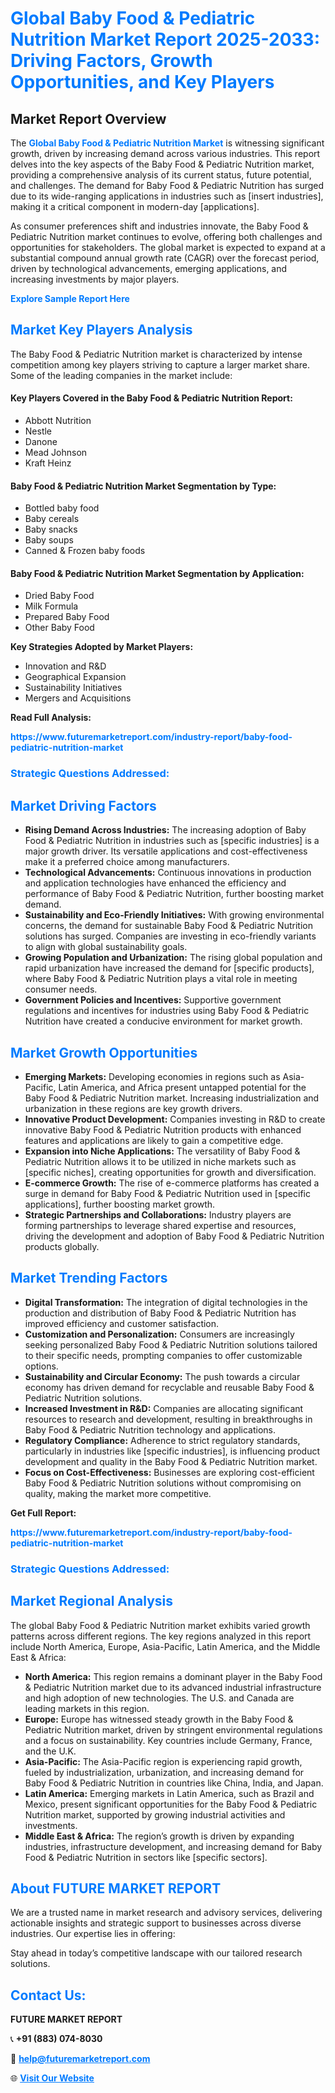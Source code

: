 <h1 style="color: #007BFF;">Global Baby Food & Pediatric Nutrition Market Report 2025-2033: Driving Factors, Growth Opportunities, and Key Players</h1>

<section id="overview">
<h2>Market Report Overview</h2>
<p>The <a href="https://www.futuremarketreport.com/industry-report/baby-food-pediatric-nutrition-market" style="color: #007BFF; text-decoration: none;"><strong>Global Baby Food & Pediatric Nutrition Market</strong></a> is witnessing significant growth, driven by increasing demand across various industries. This report delves into the key aspects of the Baby Food & Pediatric Nutrition market, providing a comprehensive analysis of its current status, future potential, and challenges. The demand for Baby Food & Pediatric Nutrition has surged due to its wide-ranging applications in industries such as [insert industries], making it a critical component in modern-day [applications].</p>
<p>As consumer preferences shift and industries innovate, the Baby Food & Pediatric Nutrition market continues to evolve, offering both challenges and opportunities for stakeholders. The global market is expected to expand at a substantial compound annual growth rate (CAGR) over the forecast period, driven by technological advancements, emerging applications, and increasing investments by major players.</p>
</section>

<section id="overview">
<p><a href="https://www.futuremarketreport.com/request-sample/reportId=49234" style="color: #007BFF; text-decoration: none;"><strong>Explore Sample Report Here</strong></a></p>
</section>

<section id="key-players">
<h2 style="color: #007BFF;">Market Key Players Analysis</h2>
<p>The Baby Food & Pediatric Nutrition market is characterized by intense competition among key players striving to capture a larger market share. Some of the leading companies in the market include:</p>
<h4>Key Players Covered in the Baby Food & Pediatric Nutrition Report:</h4>
<ul><li>Abbott Nutrition</li><li>Nestle</li><li>Danone</li><li>Mead Johnson</li><li>Kraft Heinz</li></ul>
<h4>Baby Food & Pediatric Nutrition Market Segmentation by Type:</h4>
<ul><li>Bottled baby food</li><li>Baby cereals</li><li>Baby snacks</li><li>Baby soups</li><li>Canned &amp; Frozen baby foods</li></ul>

<h4>Baby Food & Pediatric Nutrition Market Segmentation by Application:</h4>
<ul><li>Dried Baby Food</li><li>Milk Formula</li><li>Prepared Baby Food</li><li>Other Baby Food</li></ul>
<p><strong>Key Strategies Adopted by Market Players:</strong></p>
<ul>
<li>Innovation and R&D</li>
<li>Geographical Expansion</li>
<li>Sustainability Initiatives</li>
<li>Mergers and Acquisitions</li>
</ul>
</section>

<section>
<p><strong>Read Full Analysis: </strong></p><a href="https://www.futuremarketreport.com/industry-report/baby-food-pediatric-nutrition-market" style="color: #007BFF; text-decoration: none;"><strong>https://www.futuremarketreport.com/industry-report/baby-food-pediatric-nutrition-market</strong></a>
<h3 style="color: #007BFF;">Strategic Questions Addressed:</h3>
</section>

<section id="driving-factors">
<h2 style="color: #007BFF;">Market Driving Factors</h2>
<ul>
<li><strong>Rising Demand Across Industries:</strong> The increasing adoption of Baby Food & Pediatric Nutrition in industries such as [specific industries] is a major growth driver. Its versatile applications and cost-effectiveness make it a preferred choice among manufacturers.</li>
<li><strong>Technological Advancements:</strong> Continuous innovations in production and application technologies have enhanced the efficiency and performance of Baby Food & Pediatric Nutrition, further boosting market demand.</li>
<li><strong>Sustainability and Eco-Friendly Initiatives:</strong> With growing environmental concerns, the demand for sustainable Baby Food & Pediatric Nutrition solutions has surged. Companies are investing in eco-friendly variants to align with global sustainability goals.</li>
<li><strong>Growing Population and Urbanization:</strong> The rising global population and rapid urbanization have increased the demand for [specific products], where Baby Food & Pediatric Nutrition plays a vital role in meeting consumer needs.</li>
<li><strong>Government Policies and Incentives:</strong> Supportive government regulations and incentives for industries using Baby Food & Pediatric Nutrition have created a conducive environment for market growth.</li>
</ul>
</section>

<section id="growth-opportunities">
<h2 style="color: #007BFF;">Market Growth Opportunities</h2>
<ul>
<li><strong>Emerging Markets:</strong> Developing economies in regions such as Asia-Pacific, Latin America, and Africa present untapped potential for the Baby Food & Pediatric Nutrition market. Increasing industrialization and urbanization in these regions are key growth drivers.</li>
<li><strong>Innovative Product Development:</strong> Companies investing in R&D to create innovative Baby Food & Pediatric Nutrition products with enhanced features and applications are likely to gain a competitive edge.</li>
<li><strong>Expansion into Niche Applications:</strong> The versatility of Baby Food & Pediatric Nutrition allows it to be utilized in niche markets such as [specific niches], creating opportunities for growth and diversification.</li>
<li><strong>E-commerce Growth:</strong> The rise of e-commerce platforms has created a surge in demand for Baby Food & Pediatric Nutrition used in [specific applications], further boosting market growth.</li>
<li><strong>Strategic Partnerships and Collaborations:</strong> Industry players are forming partnerships to leverage shared expertise and resources, driving the development and adoption of Baby Food & Pediatric Nutrition products globally.</li>
</ul>
</section>

<section id="trending-factors">
<h2 style="color: #007BFF;">Market Trending Factors</h2>
<ul>
<li><strong>Digital Transformation:</strong> The integration of digital technologies in the production and distribution of Baby Food & Pediatric Nutrition has improved efficiency and customer satisfaction.</li>
<li><strong>Customization and Personalization:</strong> Consumers are increasingly seeking personalized Baby Food & Pediatric Nutrition solutions tailored to their specific needs, prompting companies to offer customizable options.</li>
<li><strong>Sustainability and Circular Economy:</strong> The push towards a circular economy has driven demand for recyclable and reusable Baby Food & Pediatric Nutrition solutions.</li>
<li><strong>Increased Investment in R&D:</strong> Companies are allocating significant resources to research and development, resulting in breakthroughs in Baby Food & Pediatric Nutrition technology and applications.</li>
<li><strong>Regulatory Compliance:</strong> Adherence to strict regulatory standards, particularly in industries like [specific industries], is influencing product development and quality in the Baby Food & Pediatric Nutrition market.</li>
<li><strong>Focus on Cost-Effectiveness:</strong> Businesses are exploring cost-efficient Baby Food & Pediatric Nutrition solutions without compromising on quality, making the market more competitive.</li>
</ul>
</section>

<section>
<p><strong>Get Full Report: </strong></p><a href="https://www.futuremarketreport.com/industry-report/baby-food-pediatric-nutrition-market" style="color: #007BFF; text-decoration: none;"><strong>https://www.futuremarketreport.com/industry-report/baby-food-pediatric-nutrition-market</strong></a>
<h3 style="color: #007BFF;">Strategic Questions Addressed:</h3>
</section>


<section id="regional-analysis">
<h2 style="color: #007BFF;">Market Regional Analysis</h2>
<p>The global Baby Food & Pediatric Nutrition market exhibits varied growth patterns across different regions. The key regions analyzed in this report include North America, Europe, Asia-Pacific, Latin America, and the Middle East & Africa:</p>
<ul>
<li><strong>North America:</strong> This region remains a dominant player in the Baby Food & Pediatric Nutrition market due to its advanced industrial infrastructure and high adoption of new technologies. The U.S. and Canada are leading markets in this region.</li>
<li><strong>Europe:</strong> Europe has witnessed steady growth in the Baby Food & Pediatric Nutrition market, driven by stringent environmental regulations and a focus on sustainability. Key countries include Germany, France, and the U.K.</li>
<li><strong>Asia-Pacific:</strong> The Asia-Pacific region is experiencing rapid growth, fueled by industrialization, urbanization, and increasing demand for Baby Food & Pediatric Nutrition in countries like China, India, and Japan.</li>
<li><strong>Latin America:</strong> Emerging markets in Latin America, such as Brazil and Mexico, present significant opportunities for the Baby Food & Pediatric Nutrition market, supported by growing industrial activities and investments.</li>
<li><strong>Middle East & Africa:</strong> The region’s growth is driven by expanding industries, infrastructure development, and increasing demand for Baby Food & Pediatric Nutrition in sectors like [specific sectors].</li>
</ul>
</section>

<footer>
<h2 style="color: #007BFF;">About FUTURE MARKET REPORT</h2>
<p>We are a trusted name in market research and advisory services, delivering actionable insights and strategic support to businesses across diverse industries. Our expertise lies in offering:</p>

<p>Stay ahead in today’s competitive landscape with our tailored research solutions.</p>

<h2 style="color: #007BFF;">Contact Us:</h2>
<p><strong>FUTURE MARKET REPORT</strong></p>
<p>📞 <strong>+91 (883) 074-8030</strong></p>
<p>📧 <strong><a href="mailto:help@futuremarketreport.com" style="color: #007BFF;">help@futuremarketreport.com</a></strong></p>
<p>🌐 <strong><a href="https://www.futuremarketreport.com/" style="color: #007BFF;">Visit Our Website</a></strong></p>
</footer>